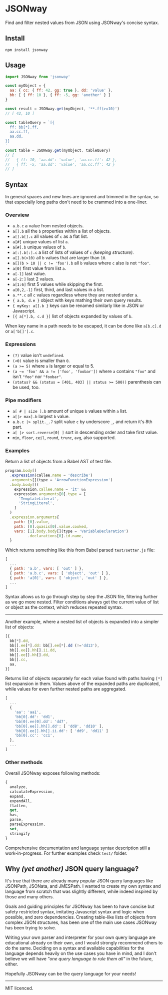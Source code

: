 # JSONway

Find and filter nested values from JSON using JSONway's concise syntax.

## Install

```shell
npm install jsonway
```

## Usage

```javascript
import JSONway from 'jsonway'

const myObject = {
  aa: { cc: { ff: 42, gg: true }, dd: 'value' },
  bb: [ { ff: 10 }, { ff: -5, gg: 'another' } ]
}

const result = JSONway.get(myObject, '**.ff(>=10)')
// [ 42, 10 ]

const tableQuery = `[{
  ff: bb[*].ff,
  aa.cc.ff,
  aa.dd,
}]
`
const table = JSONway.get(myObject, tableQuery)
// [
//   { ff: 10, 'aa.dd': 'value', 'aa.cc.ff': 42 },
//   { ff: -5, 'aa.dd': 'value', 'aa.cc.ff': 42 }
// ]
```

## Syntax

In general spaces and new lines are ignored and trimmed in the syntax, so that especially long paths don't need to be crammed into a one-liner.

### Overview

- `a.b.c` a value from nested objects.
- `a[].b` all the `b` properties within a list of objects.
- `a[].b[].c` all values of `c` as a flat list.
- `a[#]` unique values of list `a`.
- `a[#].b` unique values of `b`.
- `a[:].b[:].c` a list of lists of values of `c` *(keeping structure)*.
- `a[].b(>10)` all `b` values that are larger than `10`.
- `a[](b > 10 || c != 'foo').b` all `b` values where `c` also is not `"foo"`.
- `a[0]` first value from list `a`.
- `a[-1]` last value.
- `a[-2:]` last 2 values.
- `a[1:6]` first 5 values while skipping the first.
- `a[0,2,-1]` first, third, and last values in a list.
- `a.**.c` all `c` values regardless where they are nested under `a`.
- `{ a.b, d.e }` object with keys mathing their own query results.
- `{ myKey: a[].b }` keys can be renamed similarly like in JSON or Javascript.
- `[{ a[*].b, c.d }]` list of objects expanded by values of `b`.

When key name in a path needs to be escaped, it can be done like `a[b.c].d` or `a['b[]'].c`.

### Expressions

- `(?)` value isn't `undefined`.
- `(<0)` value is smaller than `0`.
- `(a >= 5)` where `a` is larger or equal to 5.
- `(a ~= 'foo' && a != ['foo', 'foobar'])` where `a` contains `"foo"` and isn't `"foo"` nor `"foobar"`.
- `(status? && (status = [401, 403] || status >= 500))` parenthesis can be used, too.

### Pipe modifiers

- `a[ # | size ].b` amount of unique `b` values within `a` list.
- `a[|> max].b` largest `b` value.
- `a.b.c |> split._.7` split value `c` by underscore `_`, and return it's 8th part.
- `a[ |> sort.reverse[0] ]` sort in descending order and take first value.
- `min`, `floor`, `ceil`, `round`, `trunc`, `avg`, also supported.

### Examples

Return a list of objects from a Babel AST of test file.

```javascript
program.body[]
  .expression(callee.name = 'describe')
  .arguments[](type = 'ArrowFunctionExpression')
  .body.body[](
    expression.callee.name = 'it' &&
    expression.arguments[0].type = [
      'TemplateLiteral',
      'StringLiteral',
    ]
  )
  .expression.arguments{
    path: [0].value,
    path: [0].quasis[0].value.cooked,
    vars: [1].body.body[](type = 'VariableDeclaration')
          .declarations[0].id.name,
  }
```

Which returns something like this from Babel parsed `test/setter.js` file:

```Javascript
[
  ...
  { path: 'a.b', vars: [ 'out' ] },
  { path: 'a.b.c', vars: [ 'object', 'out' ] },
  { path: 'a[0]', vars: [ 'object', 'out' ] },
  ...
]
```

Syntax allows us to go through step by step the JSON file, filtering further as we go more nested. Filter conditions always get the current value of list or object as the context, which reduces repeated syntax.

---

Another example, where a nested list of objects is expanded into a simpler list of objects:

```javascript
[{
  bb[*].dd,
  bb[].ee[*].dd: bb[].ee[*].dd (!='dd13'),
  bb[].ee[].hh[].ii.dd,
  bb[].ee[].hh[].dd,
  bb[].cc,
  aa,
}]
```

Returns list of objects separately for each value found with paths having `[*]` list expansion in them. Values above of the expanded paths are duplicated, while values for even further nested paths are aggregated.

```javascript
[
  ...
  {
    'aa': 'aa1',
    'bb[0].dd': 'dd1',
    'bb[0].ee[0].dd': 'dd7',
    'bb[0].ee[].hh[].dd': [ 'dd8', 'dd10' ],
    'bb[0].ee[].hh[].ii.dd': [ 'dd9', 'dd11' ]
    'bb[0].cc': 'cc1',
  },
  ...
]
```

### Other methods

Overall JSONway exposes following methods:

```javascript
{
  analyze,
  calculateExpression,
  expand,
  expandAll,
  flatten,
  get,
  has,
  parse,
  parseExpression,
  set,
  stringify
}
```

Comprehensive documentation and language syntax description still a work-in-progress. For further examples check `test/` folder.

## Why *(yet another)* JSON query language?

It's true that there are already many popular JSON query languages like JSONPath, JSONata, and JMESPath. I wanted to create my own syntax and language from scratch that was slightly different, while indeed inspired by those and many others.

Goals and guiding principles for JSONway has been to have concise but safety restricted syntax, imitating Javascript syntax and logic when possible, and zero dependencies. Creating table-like lists of objects from complex JSON structures, has been one of the main use cases JSONway has been trying to solve.

Writing your own parser and interpreter for your own query language are educational already on their own, and I would strongly recommend others to do the same. Deciding on a syntax and available capabilities for the language depends heavily on the use cases you have in mind, and I don't believe we will have *"one query language to rule them all"* in the future, either.

Hopefully JSONway can be the query language for your needs!

---

MIT licenced.
